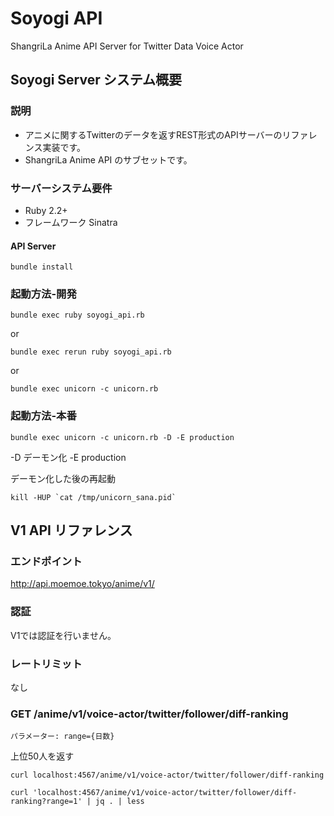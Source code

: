 # Soyogi API
ShangriLa Anime API Server for Twitter Data Voice Actor

## Soyogi Server システム概要

### 説明

* アニメに関するTwitterのデータを返すREST形式のAPIサーバーのリファレンス実装です。
* ShangriLa Anime API のサブセットです。

### サーバーシステム要件

* Ruby 2.2+
* フレームワーク Sinatra

#### API Server

```
bundle install
```

### 起動方法-開発

```
bundle exec ruby soyogi_api.rb
```

or

```
bundle exec rerun ruby soyogi_api.rb
```

or


```
bundle exec unicorn -c unicorn.rb
```

### 起動方法-本番

```
bundle exec unicorn -c unicorn.rb -D -E production
```
-D デーモン化
-E production

デーモン化した後の再起動

```
kill -HUP `cat /tmp/unicorn_sana.pid`
```


## V1 API リファレンス

### エンドポイント

http://api.moemoe.tokyo/anime/v1/

### 認証

V1では認証を行いません。


### レートリミット

なし

### GET /anime/v1/voice-actor/twitter/follower/diff-ranking

```
パラメーター: range={日数}
```

上位50人を返す

```
curl localhost:4567/anime/v1/voice-actor/twitter/follower/diff-ranking

curl 'localhost:4567/anime/v1/voice-actor/twitter/follower/diff-ranking?range=1' | jq . | less
```